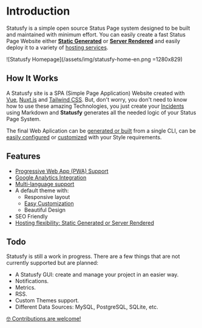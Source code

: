 # Introduction

Statusfy is a simple open source Status Page system designed to be built and maintained with minimum effort. You can easily create a fast Status Page Website either [**Static Generated**](../guide/deploy.md#static-generated) or [**Server Rendered**](../guide/deploy.md#server-rendered) and easily deploy it to a variety of [hosting services](../guide/deploy.md#services).

![Statusfy Homepage](/assets/img/statusfy-home-en.png =1280x829)

## How It Works

A Statusfy site is a SPA (Simple Page Application) Website created with [Vue](http://vuejs.org/), [Nuxt.js](https://nuxtjs.org/) and [Tailwind CSS](https://tailwindcss.com/). But, don't worry, you don't need to know how to use these amazing Technologies, you just create your [Incidents](../guide/incidents.md) using Markdown and **Statusfy** generates all the needed logic of your Status Page System.

The final Web Aplication can be [generated or built](../guide/deploy.md) from a single CLI, can be [easily configured](../guide/pwa.md) or [customized](../guide/theme-customization.md) with your Style requirements. 

## Features

- [Progressive Web App (PWA) Support](../guide/pwa.md)
- [Google Analytics Integration](../config/README.md#ga)
- [Multi-language support](./i18n.md)
- A default theme with:
  - Responsive layout
  - [Easy Customization](../guide/theme-customization.md)
  - Beautiful Design 
- SEO Friendly
- [Hosting flexibility: Static Generated or Server Rendered](../guide/deploy.md)

## Todo

Statusfy is still a work in progress. There are a few things that are not currently supported but are planned:

- A Statusfy GUI: create and manage your project in an easier way.
- Notifications.
- Metrics.
- RSS.
- Custom Themes support.
- Different Data Sources: MySQL, PostgreSQL, SQLite, etc.

[:nerd_face: Contributions are welcome!](https://github.com/bazzite/statusfy)
